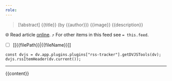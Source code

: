 ```yaml
---
role:
---
```


> [!abstract] {{title}} (by {{author}})
> {{image}} {{description}}

🌐 Read article [online]({{link}}). ⤴ For other items in this feed see `= this.feed`.

- [ ] [[{{filePath}}|{{fileName}}]]

~~~dataviewjs
const dvjs = dv.app.plugins.plugins["rss-tracker"].getDVJSTools(dv);
dvjs.rssItemHeader(dv.current());
~~~

- - -

{{content}}